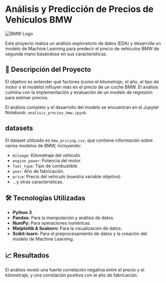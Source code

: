 # Análisis y Predicción de Precios de Vehículos BMW

![BMW Logo](https://img.shields.io/badge/BMW-0066B2?style=for-the-badge&logo=bmw&logoColor=white)

Este proyecto realiza un análisis exploratorio de datos (EDA) y desarrolla un modelo de Machine Learning para predecir el precio de vehículos BMW de segunda mano basándose en sus características.

## 📄 Descripción del Proyecto

El objetivo es entender qué factores (como el kilometraje, el año, el tipo de motor o el modelo) influyen más en el precio de un coche BMW. El análisis culmina con la implementación y evaluación de un modelo de regresión para estimar precios.

El análisis completo y el desarrollo del modelo se encuentran en el Jupyter Notebook: `analisis_precios_bmw.ipynb`.

##  datasets

El dataset utilizado es `bmw_pricing.csv`, que contiene información sobre varios modelos de BMW, incluyendo:
* `mileage`: Kilometraje del vehículo.
* `engine_power`: Potencia del motor.
* `fuel_type`: Tipo de combustible.
* `year`: Año de fabricación.
* `price`: Precio del vehículo (nuestra variable objetivo).
* ...y otras características.

## 🛠️ Tecnologías Utilizadas

* **Python 3**
* **Pandas:** Para la manipulación y análisis de datos.
* **NumPy:** Para operaciones numéricas.
* **Matplotlib & Seaborn:** Para la visualización de datos.
* **Scikit-learn:** Para el preprocesamiento de datos y la creación del modelo de Machine Learning.


## 📈 Resultados

El análisis reveló una fuerte correlación negativa entre el precio y el kilometraje, y una correlación positiva con el año de fabricación.
